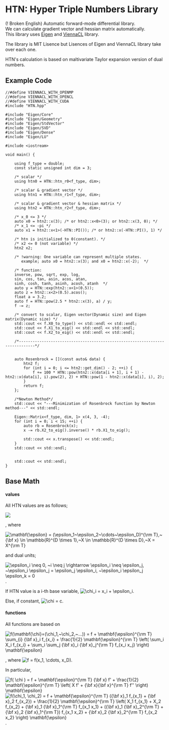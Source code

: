 # HTN: Hyper Triple Numbers Library
 
 (! Broken English)
 Automatic forward-mode differential library.  
 We can calculate gradient vector and hessian matrix automatically.  
 This library uses [Eigen](http://eigen.tuxfamily.org/index.php?title=Main_Page) and [ViennaCL](http://viennacl.sourceforge.net/doc/index.html) library.

 The library is MIT Lisence but Lisences of Eigen and ViennaCL library take over each one.  

 HTN's calculation is based on maltivariate Taylor expansion version of dual numbers.

 ## Example Code

```cpp:main
//#define VIENNACL_WITH_OPENMP
//#define VIENNACL_WITH_OPENCL
//#define VIENNACL_WITH_CUDA
#include "HTN.hpp"

#include "Eigen/Core"
#include "Eigen/Geometry"
#include "Eigen/StdVector"
#include "Eigen/SVD"
#include "Eigen/Dense"
#include "Eigen/LU"

#include <iostream> 

void main() {

	using f_type = double;
	const static unsigned int dim = 3;

	/* scalar */
	using htn0 = HTN::htn_r0<f_type, dim>;

	/* scalar & gradient vector */
	using htn1 = HTN::htn_r1<f_type, dim>;

	/* scalar & gradient vector & hessian matrix */
	using htn2 = HTN::htn_r2<f_type, dim>;

	/* x_0 <= 3 */
	auto x0 = htn2::x(3); /* or htn2::x<0>(3); or htn2::x(3, 0); */
	/* x_1 <= -pi */
	auto x1 = htn2::x<1>(-HTN::PI()); /* or htn2::x(-HTN::PI(), 1) */

	/* htn is initialized to 0(constant). */
	/* x2 <= 0 (not variable) */
	htn2 x2; 

	/* !warning: One variable can represent multiple states.
	   example; auto x0 = htn2::x(3); and x0 = htn2::x(-2);  */

	/* function: 
	inverse, pow, sqrt, exp, log, 
	sin, cos, tan, asin, acos, atan, 
	sinh, cosh, tanh, asinh, acosh, atanh  */
	auto y = HTN::exp(htn2::x<1>(0.5));
	auto z = htn2::x<2>(0.5).acos();
	float a = 3.2;
	auto f = HTN::pow(2.5 * htn2::x(3), a) / y;
	f -= z;

	/* convert to scalar, Eigen vector(Dynamic size) and Eigen matrix(Dynamic size) */
	std::cout << f.X0_to_type() << std::endl << std::endl;
	std::cout << f.X1_to_eig() << std::endl << std::endl;
	std::cout << f.X2_to_eig() << std::endl << std::endl;

	/*-----------------------------------------------------------------------------*/


	auto Rosenbrock = [](const auto& data) {
		htn2 f;
		for (int i = 0; i <= htn2::get_dim() - 2; ++i) {
			f += 100 * HTN::pow(htn2::x(data[i + 1], i + 1) - htn2::x(data[i], i).pow(2), 2) + HTN::pow(1 - htn2::x(data[i], i), 2);
		}
		return f;
	};

	/*Newton Method*/
	std::cout << "---Minimization of Rosenbrock function by Newton method---" << std::endl;

	Eigen::Matrix<f_type, dim, 1> x(4, 3, -4);
	for (int i = 0; i < 15; ++i) {
		auto rb = Rosenbrock(x);
		x -= rb.X2_to_eig().inverse() * rb.X1_to_eig();

		std::cout << x.transpose() << std::endl;
	}
	std::cout << std::endl;


	std::cout << std::endl;
}

```

## Base Math

#### values
All HTN values are as follows;

<img src="https://latex.codecogs.com/gif.latex?\chi&space;=&space;x&space;&plus;&space;\mathbf{\epsilon}^{\rm&space;T}\mathbf{x}&space;&plus;&space;\frac{1}{2}\mathbf{\epsilon}^{\rm&space;T}&space;X&space;\mathbf{\epsilon}" />  

, where 

<img src="https://latex.codecogs.com/gif.latex?\mathbf{\epsilon}&space;=&space;(\epsilon_1~\epsilon_2~\cdots~\epsilon_D)^{\rm&space;T},~{\bf&space;x}&space;\in&space;\mathbb{R}^{D&space;\times&space;1},~X&space;\in&space;\mathbb{R}^{D&space;\times&space;D},~X&space;=&space;X^{\rm&space;T}" title="\mathbf{\epsilon} = (\epsilon_1~\epsilon_2~\cdots~\epsilon_D)^{\rm T},~{\bf x} \in \mathbb{R}^{D \times 1},~X \in \mathbb{R}^{D \times D},~X = X^{\rm T}" />

and dual units;

<img src="https://latex.codecogs.com/gif.latex?\epsilon_i&space;\neq&space;0,&space;~i&space;\neq&space;j&space;\rightarrow&space;\epsilon_i&space;\neq&space;\epsilon_j,&space;~\epsilon_i&space;\epsilon_j&space;=&space;\epsilon_j&space;\epsilon_i,&space;~\epsilon_i&space;\epsilon_j&space;\epsilon_k&space;=&space;0" title="\epsilon_i \neq 0, ~i \neq j \rightarrow \epsilon_i \neq \epsilon_j, ~\epsilon_i \epsilon_j = \epsilon_j \epsilon_i, ~\epsilon_i \epsilon_j \epsilon_k = 0" />.  

If HTN value is a i-th base variable, 
<img src="https://latex.codecogs.com/gif.latex?\inline&space;\chi&space;=&space;x_i&space;&plus;&space;\epsilon_i" title="\chi_i = x_i + \epsilon_i" />.

Else, if constant, <img src="https://latex.codecogs.com/gif.latex?\inline&space;\chi&space;=&space;c" title="\chi = c" />.

#### functions

All functions are based on  

<img src="https://latex.codecogs.com/gif.latex?f(\mathbf{\chi}=(\chi_1,~\chi_2,~...))&space;=&space;f&space;&plus;&space;\mathbf{\epsilon}^{\rm&space;T}&space;\sum_{i}&space;{\bf&space;x}_i&space;f_{x_i}&space;&plus;&space;\frac{1}{2}&space;\mathbf{\epsilon}^{\rm&space;T}&space;\left(&space;\sum_i&space;X_i&space;f_{x_i}&space;&plus;&space;\sum_i&space;\sum_j&space;{\bf&space;x}_i&space;{\bf&space;x}_j^{\rm&space;T}&space;f_{x_i&space;x_j}&space;\right)&space;\mathbf{\epsilon}" title="f(\mathbf{\chi}=(\chi_1,~\chi_2,~...)) = f + \mathbf{\epsilon}^{\rm T} \sum_{i} {\bf x}_i f_{x_i} + \frac{1}{2} \mathbf{\epsilon}^{\rm T} \left( \sum_i X_i f_{x_i} + \sum_i \sum_j {\bf x}_i {\bf x}_j^{\rm T} f_{x_i x_j} \right) \mathbf{\epsilon}" />  

, where <img src="https://latex.codecogs.com/gif.latex?\inline&space;f&space;=&space;f(x_1,&space;\cdots,&space;x_D)" title="f = f(x_1, \cdots, x_D)" />.

In particular,  

<img src="https://latex.codecogs.com/gif.latex?f(&space;\chi&space;)&space;=&space;f&space;&plus;&space;\mathbf{\epsilon}^{\rm&space;T}&space;{\bf&space;x}&space;f'&space;&plus;&space;\frac{1}{2}&space;\mathbf{\epsilon}^{\rm&space;T}&space;\left(&space;X&space;f'&space;&plus;&space;{\bf&space;x}{\bf&space;x}^{\rm&space;T}&space;f''&space;\right)&space;\mathbf{\epsilon}" title="f( \chi ) = f + \mathbf{\epsilon}^{\rm T} {\bf x} f' + \frac{1}{2} \mathbf{\epsilon}^{\rm T} \left( X f' + {\bf x}{\bf x}^{\rm T} f'' \right) \mathbf{\epsilon}" />  
<img src="https://latex.codecogs.com/gif.latex?f(\chi_1,&space;\chi_2)&space;=&space;f&space;&plus;&space;\mathbf{\epsilon}^{\rm&space;T}&space;({\bf&space;x}_1&space;f_{x_1}&space;&plus;&space;{\bf&space;x}_2&space;f_{x_2})&space;&plus;&space;\frac{1}{2}&space;\mathbf{\epsilon}^{\rm&space;T}&space;\left(&space;X_1&space;f_{x_1}&space;&plus;&space;X_2&space;f_{x_2}&space;&plus;&space;{\bf&space;x}_1&space;{\bf&space;x}_1^{\rm&space;T}&space;f_{x_1&space;x_1}&space;&plus;&space;({\bf&space;x}_1&space;{\bf&space;x}_2^{\rm&space;T}&space;&plus;&space;{\bf&space;x}_2&space;{\bf&space;x}_1^{\rm&space;T})&space;f_{x_1&space;x_2}&space;&plus;&space;{\bf&space;x}_2&space;{\bf&space;x}_2^{\rm&space;T}&space;f_{x_2&space;x_2}&space;\right)&space;\mathbf{\epsilon}" title="f(\chi_1, \chi_2) = f + \mathbf{\epsilon}^{\rm T} ({\bf x}_1 f_{x_1} + {\bf x}_2 f_{x_2}) + \frac{1}{2} \mathbf{\epsilon}^{\rm T} \left( X_1 f_{x_1} + X_2 f_{x_2} + {\bf x}_1 {\bf x}_1^{\rm T} f_{x_1 x_1} + ({\bf x}_1 {\bf x}_2^{\rm T} + {\bf x}_2 {\bf x}_1^{\rm T}) f_{x_1 x_2} + {\bf x}_2 {\bf x}_2^{\rm T} f_{x_2 x_2} \right) \mathbf{\epsilon}" />.
